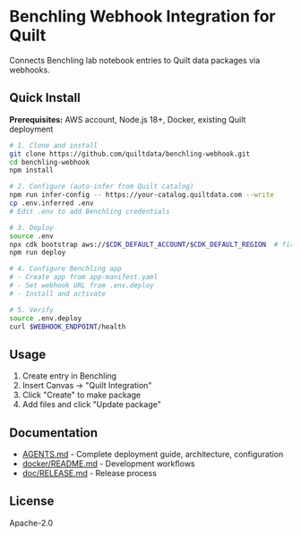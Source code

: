 # Benchling Webhook Integration for Quilt

Connects Benchling lab notebook entries to Quilt data packages via webhooks.

## Quick Install

**Prerequisites:** AWS account, Node.js 18+, Docker, existing Quilt deployment

```bash
# 1. Clone and install
git clone https://github.com/quiltdata/benchling-webhook.git
cd benchling-webhook
npm install

# 2. Configure (auto-infer from Quilt catalog)
npm run infer-config -- https://your-catalog.quiltdata.com --write
cp .env.inferred .env
# Edit .env to add Benchling credentials

# 3. Deploy
source .env
npx cdk bootstrap aws://$CDK_DEFAULT_ACCOUNT/$CDK_DEFAULT_REGION  # first time only
npm run deploy

# 4. Configure Benchling app
# - Create app from app-manifest.yaml
# - Set webhook URL from .env.deploy
# - Install and activate

# 5. Verify
source .env.deploy
curl $WEBHOOK_ENDPOINT/health
```

## Usage

1. Create entry in Benchling
2. Insert Canvas → "Quilt Integration"
3. Click "Create" to make package
4. Add files and click "Update package"

## Documentation

- [AGENTS.md](AGENTS.md) - Complete deployment guide, architecture, configuration
- [docker/README.md](docker/README.md) - Development workflows
- [doc/RELEASE.md](doc/RELEASE.md) - Release process

## License

Apache-2.0
